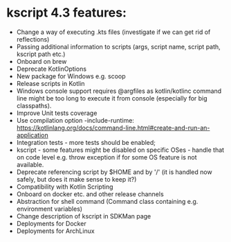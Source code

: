 # kscript 4.3 features:

* Change a way of executing .kts files (investigate if we can get rid of reflections)
* Passing additional information to scripts (args, script name, script path, kscript path etc.)
* Onboard on brew
* Deprecate KotlinOptions
* New package for Windows e.g. scoop
* Release scripts in Kotlin
* Windows console support requires @argfiles as kotlin/kotlinc command line might be too long to execute it from console (especially for big classpaths).
* Improve Unit tests coverage 
* Use compilation option -include-runtime: https://kotlinlang.org/docs/command-line.html#create-and-run-an-application
* Integration tests - more tests should be enabled; 
* kscript - some features might be disabled on specific OSes - handle that on code level e.g. throw exception if for some OS feature is not available.
* Deprecate referencing script by $HOME and by '/' (it is handled now safely, but does it make sense to keep it?)
* Compatibility with Kotlin Scripting
* Onboard on docker etc. and other release channels
* Abstraction for shell command (Command class containing e.g. environment variables)
* Change description of kscript in SDKMan page
* Deployments for Docker
* Deployments for ArchLinux
